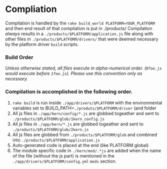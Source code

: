 # Compliation

Compilation is handled by the `rake build_world PLATFORM=YOUR_PLATFORM` and then end result of that compliation is put in ./products/
Compilation *always* results in a `./products/$PLATFORM/application.js` file along with other files in `./products/$PLATFORM/drivers/` that
were deemed necessary by the platform driver `build` scripts.

### Build Order
*Unless otherwise stated, all files execute in alpha-numerical order. (`0foo.js` would execute before `1foo.js`).  Please use this convention only
as necessary.*

### Compilation is accomplished in the following order.

 1. `rake build` is run inside `./app/drivers/$PLATFORM` with the environmental variables set to BUILD_PATH=`./produts/$PLATFORM/driver` (and folder
 2. All js files in `./app/kern/config/*.js` are globbed togeather and sent to `./products/$PLATFORM/glob/1kern_config.js`
 3. All js files in `./app/kern/*.js` are globbed togeather and sent to `./products/$PLATFORM/glob/2kern.js`
 4. All js files are globbed from `./products/$PLATFORM/glob` and combined into `./products/$PLATFORM/application.js`
 5. Auto-generated code is placed at the end (like PLATFORM global)
 6. The module specific code in `./kern/mod/.*js` are added when the name of the file (without the js part) is mentioned in the `./app/drivers/$PLATFORM/config.yml` `mods` section.
